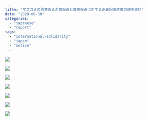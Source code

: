 ```yaml
---
title: "マスコミの悪意ある歪曲報道と虚偽報道に対する正義記憶連帯の説明資料"
date: "2020-06-30"
categories: 
  - "japanese"
  - "report"
tags: 
  - "international-solidarity"
  - "japan"
  - "notice"
---
```


![](https://womenandwar.net/kr/wp-content/uploads/2020/06/강혜정-20200629_悪意の歪曲・虚偽報道に対する説明資料_日韓言語-일본어.pdf_page_1-791x1024.jpg)

![](https://womenandwar.net/kr/wp-content/uploads/2020/06/강혜정-20200629_悪意の歪曲・虚偽報道に対する説明資料_日韓言語-일본어.pdf_page_2-791x1024.jpg)

![](https://womenandwar.net/kr/wp-content/uploads/2020/06/강혜정-20200629_悪意の歪曲・虚偽報道に対する説明資料_日韓言語-일본어.pdf_page_3-791x1024.jpg)

![](https://womenandwar.net/kr/wp-content/uploads/2020/06/강혜정-20200629_悪意の歪曲・虚偽報道に対する説明資料_日韓言語-일본어.pdf_page_4-791x1024.jpg)

![](https://womenandwar.net/kr/wp-content/uploads/2020/06/강혜정-20200629_悪意の歪曲・虚偽報道に対する説明資料_日韓言語-일본어.pdf_page_5-791x1024.jpg)

![](https://womenandwar.net/kr/wp-content/uploads/2020/06/강혜정-20200629_悪意の歪曲・虚偽報道に対する説明資料_日韓言語-일본어.pdf_page_6-791x1024.jpg)

![](https://womenandwar.net/kr/wp-content/uploads/2020/06/강혜정-20200629_悪意の歪曲・虚偽報道に対する説明資料_日韓言語-일본어.pdf_page_7-791x1024.jpg)
